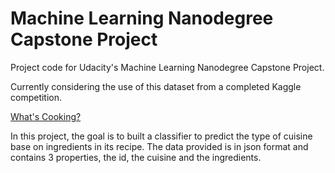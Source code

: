 # Machine Learning Nanodegree Capstone Project

Project code for Udacity's Machine Learning Nanodegree Capstone Project.

Currently considering the use of this dataset from a completed Kaggle competition.

[What's Cooking?](https://www.kaggle.com/c/whats-cooking-kernels-only)

In this project, the goal is to built a classifier to predict the type of cuisine base on ingredients in its recipe. The data provided is in json format and contains 3 properties, the id, the cuisine and the ingredients.